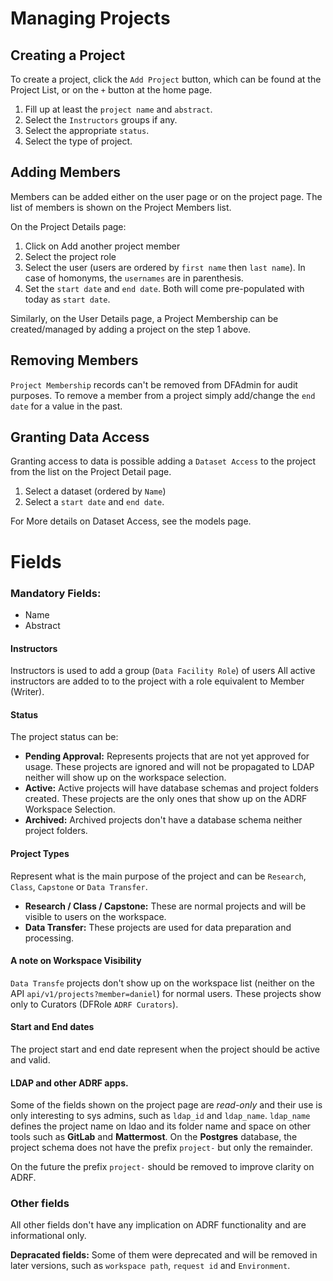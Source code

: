 # Managing Projects

## Creating a Project

To create a project, click the `Add Project` button, which can be found at the Project List, or on the `+` button at the home page.

1. Fill up at least the `project name` and `abstract`.
2. Select the `Instructors` groups if any.
3. Select the appropriate `status`.
4. Select the type of project. 


## Adding Members
Members can be added either on the user page or on the project page. The list of members is shown on the Project Members list.

On the Project Details page:
1. Click on Add another project member
2. Select the project role
3. Select the user (users are ordered by `first name` then `last name`). In case of homonyms, the `usernames` are in parenthesis.
4. Set the `start date` and `end date`. Both will come pre-populated with today as `start date`.

Similarly, on the User Details page, a Project Membership can be created/managed by adding a project on the step 1 above.  

## Removing Members
`Project Membership` records can't be removed from DFAdmin for audit purposes. 
To remove a member from a project simply add/change the `end date` for a value in the past.


## Granting Data Access 
Granting access to data is possible adding a `Dataset Access` to the project from the list on the Project Detail page.

1. Select a dataset (ordered by `Name`)
2. Select a `start date` and `end date`.

For More details on Dataset Access, see the models page.


# Fields


### Mandatory Fields: 
- Name
- Abstract


#### Instructors
Instructors is used to add a group (`Data Facility Role`) of users All active instructors are added to to the project with a role equivalent to Member (Writer).


#### Status
The project status can be:
- **Pending Approval:** Represents projects that are not yet approved for usage. These projects are ignored and will not be propagated to LDAP neither will show up on the workspace selection. 
- **Active:** Active projects will have database schemas and project folders created. These projects are the only ones that show up on the ADRF Workspace Selection. 
- **Archived:** Archived projects don't have a database schema neither project folders.


#### Project Types
Represent what is the main purpose of the project and can be `Research`, `Class`, `Capstone` or `Data Transfer`.
- **Research / Class / Capstone:** These are normal projects and will be visible to users on the workspace.
- **Data Transfer:** These projects are used for data preparation and processing. 


#### A note on Workspace Visibility
`Data Transfe` projects don't show up on the workspace list (neither on the API `api/v1/projects?member=daniel`) for normal users. These projects show only to Curators (DFRole `ADRF Curators`).


#### Start and End dates
The project start and end date represent when the project should be active and valid.


#### LDAP and other ADRF apps.
Some of the fields shown on the project page are _read-only_ and their use is only interesting to sys admins, such as `ldap_id` and `ldap_name`. 
`ldap_name` defines the project name on ldao and its folder name and space on other tools such as **GitLab** and **Mattermost**. On the **Postgres** database, the project schema does not have the prefix `project-` but only the remainder.

On the future the prefix `project-` should be removed to improve clarity on ADRF. 


### Other fields
All other fields don't have any implication on ADRF functionality and are informational only. 

**Depracated fields:** Some of them were deprecated and will be removed in later versions, such as `workspace path`, `request id` and `Environment`.

